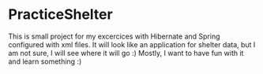 # PracticeShelter
This is small project for my excercices with Hibernate and Spring configured with xml files.
It will look like an application for shelter data, but I am not sure, I will see where it will go :) 
Mostly, I want to have fun with it and learn something :) 
